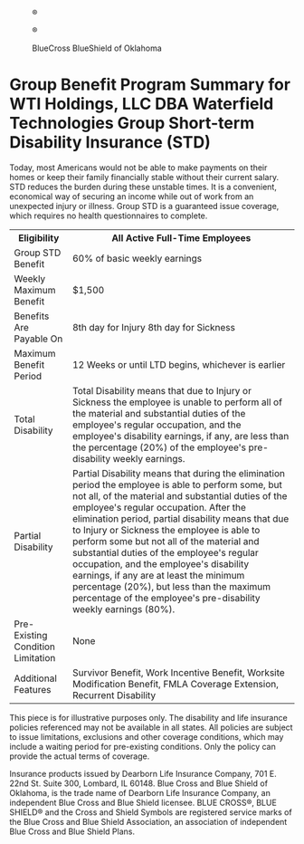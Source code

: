<figure>

®

®

</figure>


<figure>

BlueCross BlueShield
of Oklahoma

</figure>


# Group Benefit Program Summary for WTI Holdings, LLC DBA Waterfield Technologies Group Short-term Disability Insurance (STD)

Today, most Americans would not be able to make payments on their homes or keep their family financially stable without their current
salary. STD reduces the burden during these unstable times. It is a convenient, economical way of securing an income while out of work
from an unexpected injury or illness. Group STD is a guaranteed issue coverage, which requires no health questionnaires to complete.


<table>
<tr>
<th>Eligibility</th>
<th>All Active Full-Time Employees</th>
</tr>
<tr>
<td>Group STD Benefit</td>
<td>60% of basic weekly earnings</td>
</tr>
<tr>
<td>Weekly Maximum Benefit</td>
<td>$1,500</td>
</tr>
<tr>
<td>Benefits Are Payable On</td>
<td>8th day for Injury 8th day for Sickness</td>
</tr>
<tr>
<td>Maximum Benefit Period</td>
<td>12 Weeks or until LTD begins, whichever is earlier</td>
</tr>
<tr>
<td>Total Disability</td>
<td>Total Disability means that due to Injury or Sickness the employee is unable to perform all of the material and substantial duties of the employee's regular occupation, and the employee's disability earnings, if any, are less than the percentage (20%) of the employee's pre-disability weekly earnings.</td>
</tr>
<tr>
<td>Partial Disability</td>
<td>Partial Disability means that during the elimination period the employee is able to perform some, but not all, of the material and substantial duties of the employee's regular occupation. After the elimination period, partial disability means that due to Injury or Sickness the employee is able to perform some but not all of the material and substantial duties of the employee's regular occupation, and the employee's disability earnings, if any are at least the minimum percentage (20%), but less than the maximum percentage of the employee's pre-disability weekly earnings (80%).</td>
</tr>
<tr>
<td>Pre-Existing Condition Limitation</td>
<td>None</td>
</tr>
<tr>
<td>Additional Features</td>
<td>Survivor Benefit, Work Incentive Benefit, Worksite Modification Benefit, FMLA Coverage Extension, Recurrent Disability</td>
</tr>
</table>


This piece is for illustrative purposes only. The disability and life insurance policies referenced may not be available in all states. All policies are subject
to issue limitations, exclusions and other coverage conditions, which may include a waiting period for pre-existing conditions. Only the policy can provide
the actual terms of coverage.

Insurance products issued by Dearborn Life Insurance Company, 701 E. 22nd St. Suite 300, Lombard, IL 60148. Blue Cross and Blue Shield of Oklahoma,
is the trade name of Dearborn Life Insurance Company, an independent Blue Cross and Blue Shield licensee. BLUE CROSS®, BLUE SHIELD® and the
Cross and Shield Symbols are registered service marks of the Blue Cross and Blue Shield Association, an association of independent Blue Cross and
Blue Shield Plans.

<!-- PageFooter="Quote ID: 194175" -->
<!-- PageFooter="Generation Date: 10/03/2024" -->
